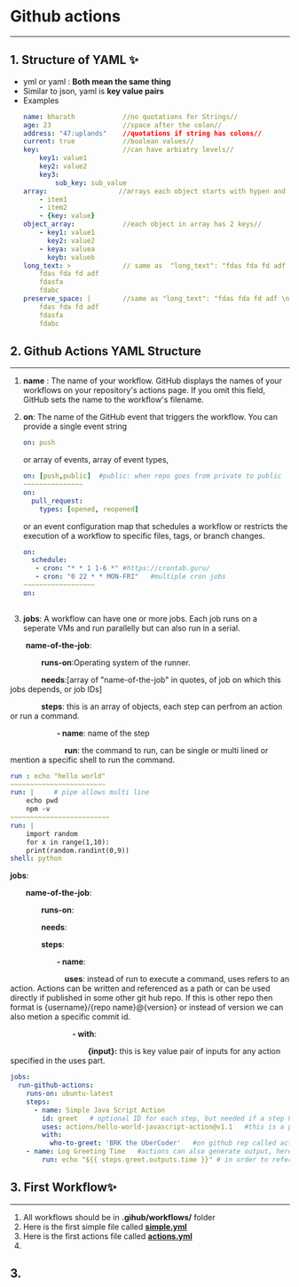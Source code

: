 # Github actions
***
## 1. Structure of YAML ✨
- yml or yaml : **Both mean the same thing**
- Similar to json, yaml is **key value pairs**
- Examples
    ```yaml
    name: bharath            //no quotations for Strings//
    age: 23                  //space after the colon//
    address: "47:uplands"    //quotations if string has colons//
    current: true            //boolean values//
    key:                     //can have arbiatry levels//
        key1: value1
        key2: value2
        key3:
            sub_key: sub_value
    array:                  //arrays each object starts with hypen and indented//
        - item1
        - item2
        - {key: value}
    object_array:            //each object in array has 2 keys//
        - key1: value1
          key2: value2
        - keya: valuea
          keyb: valueb
    long_text: >             // same as  "long_text": "fdas fda fd adf  fdasfa  fdabc\n" //
        fdas fda fd adf 
        fdasfa 
        fdabc
    preserve_space: |        //same as "long_text": "fdas fda fd adf \nfdasfa \nfdabc\n" //
        fdas fda fd adf 
        fdasfa 
        fdabc
    ```

## 2. Github Actions YAML Structure
***
1. **name** : The name of your workflow. GitHub displays the names of your workflows on your repository's actions page. If you omit this field, GitHub sets the name to the workflow's filename.

2. **on**: The name of the GitHub event that triggers the workflow. You can provide a single event string
    ```yaml
    on: push
    ```
    or array of events, array of event types,
    ```yaml
    on: [push,public]  #public: when repo goes from private to public
    ~~~~~~~~~~~~~~~
    on:
      pull_request:
        types: [opened, reopened]
    ```
     or an event configuration map that schedules a workflow or restricts the execution of a workflow to specific files, tags, or branch changes. 
     ```yaml
     on:
       schedule:
        - cron: "* * 1 1-6 *" #https://crontab.guru/  
        - cron: "0 22 * * MON-FRI"   #multiple cron jobs 
    ~~~~~~~~~~~~~~~~~~
    on:
      
     ```
3. **jobs**: A workflow can have one or more jobs. Each job runs on a seperate VMs and run parallelly but can also run in a serial. 

  **name-of-the-job**:

    **runs-on**:Operating system of the runner. 

    **needs**:[array of "name-of-the-job" in quotes, of job on which this jobs depends, or job IDs]

    **steps**: this is an array of objects, each step can perfrom an action or run a command.

      **- name**: name of the step

       **run**: the command to run, can be single or multi lined or mention a specific shell to run the command.

```yaml
run : echo "hello world"
~~~~~~~~~~~~~~~~~~~~~~~~
run: |     # pipe allows multi line 
    echo pwd
    npm -v
~~~~~~~~~~~~~~~~~~~~~~~~~
run: |
    import random
    for x in range(1,10):
    print(random.randint(0,9)) 
shell: python 
```

**jobs**:

  **name-of-the-job**:

    **runs-on**:

    **needs**:

    **steps**: 

      **- name**: 

       **uses**: instead of run to execute a command, uses refers to an action. Actions can be written and referenced as a path or can be used directly if published in some other git hub repo. If this is other repo then format is {username}/{repo name}@{version} or instead of version we can also metion a specific commit id.

        **- with**:

          **{input}:** this is key value pair of inputs for any action specified in the uses part.

```yaml
jobs:
  run-github-actions:
    runs-on: ubuntu-latest
    steps:
      - name: Simple Java Script Action
        id: greet   # optional ID for each step, but needed if a step has to be referenced somewhere.
        uses: actions/hello-world-javascript-action@v1.1   #this is a published action on a github repo
        with:
          who-to-greet: 'BRK the UberCoder'   #on github rep called actions/hello-world-javascript-action, the documentation gives inputs needed for this action.
    - name: Log Greeting Time   #actions can also generate output, here we have created a new step to capture this output.
        run: echo "${{ steps.greet.outputs.time }}" # in order to reference a step we need its ID, see above.   
```




## 3. First Workflow✨
***
1. All workflows should be in **.gihub/workflows/** folder
2. Here is the first simple file called [**simple.yml**](.github/workflows/simple.yml)
3. Here is the first actions file called [**actions.yml**](.github/workflows/actions.yml)
4. 

## 3. 